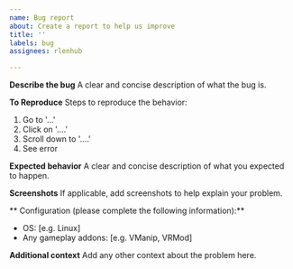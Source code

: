 ```yaml
---
name: Bug report
about: Create a report to help us improve
title: ''
labels: bug
assignees: rlenhub

---
```


**Describe the bug**
A clear and concise description of what the bug is.

**To Reproduce**
Steps to reproduce the behavior:
1. Go to '...'
2. Click on '....'
3. Scroll down to '....'
4. See error

**Expected behavior**
A clear and concise description of what you expected to happen.

**Screenshots**
If applicable, add screenshots to help explain your problem.

** Configuration (please complete the following information):**
 - OS: [e.g. Linux]
- Any gameplay addons: [e.g. VManip, VRMod]

**Additional context**
Add any other context about the problem here.
